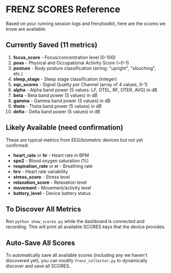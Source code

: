 # FRENZ SCORES Reference

Based on your running session logs and frenztoolkit, here are the scores we know are available:

## Currently Saved (11 metrics)

1. **focus_score** - Focus/concentration level (0-100)
2. **poas** - Physical and Occupational Activity Score (~0-1)
3. **posture** - Body posture classification (string: "upright", "slouching", etc.)
4. **sleep_stage** - Sleep stage classification (integer)
5. **sqc_scores** - Signal Quality per Channel (array of 4 values, 0-1)
6. **alpha** - Alpha band power (5 values: LF, OTEL, RF, OTER, AVG) in dB
7. **beta** - Beta band power (5 values) in dB
8. **gamma** - Gamma band power (5 values) in dB
9. **theta** - Theta band power (5 values) in dB
10. **delta** - Delta band power (5 values) in dB

## Likely Available (need confirmation)

These are typical metrics from EEG/biometric devices but not yet confirmed:

- **heart_rate** or **hr** - Heart rate in BPM
- **spo2** - Blood oxygen saturation (%)
- **respiration_rate** or **rr** - Breathing rate
- **hrv** - Heart rate variability
- **stress_score** - Stress level
- **relaxation_score** - Relaxation level
- **movement** - Movement/activity level
- **battery_level** - Device battery status

## To Discover All Metrics

Run `python show_scores.py` while the dashboard is connected and recording.
This will print all available SCORES keys that the device provides.

## Auto-Save All Scores

To automatically save all available scores (including any we haven't discovered yet),
you can modify `frenz_collector.py` to dynamically discover and save all SCORES.
